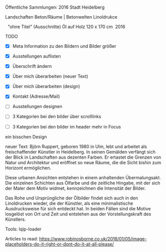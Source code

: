 

Öffentliche Sammlungen: 
2016 Stadt Heidelberg


Landschaften
Beton/Räume | Betonwelten
Linoldrukce

 
"ohne Titel"
(Ausschnitte)
Öl auf Holz
120 x 170 cm 
2016


TODO
- [x] Meta Information zu den Bildern und Bilder größer
- [x] Ausstellungen auflisten 
- [x] Überschrift ändern
- [x] Über mich überarbeiten (neuer Text)
- [x] Über mich überarbeiten (design)
- [x] Kontakt (Adresse/Mail)
- [ ] Ausstellungen designen 
- [ ] 3 Kategorien bei den bilder über scrolllinks
- [ ] 3 Kategorien bei den bilder im header mehr in Focus


ein bisschen Design

neuer Text:
Björn Ruppert, geboren 1980 in Ulm, lebt und arbeitet als freischaffender Künstler in Heidelberg. In seinen Gemälden verfängt sich der Blick in Landschaften aus dezenten Farben. Er ertastet die Grenzen von Natur und Architektur und eröffnet so neue Räume, die die Sicht bishin zum Horizont ermöglichen.

Diese urbanen Ansichten entstehen in einem anhaltenden Übermalungsakt. Die einzelnen Schichten aus Ölfarbe und die zeitliche Hingabe, mit der sich der Maler dem Motiv widmet, kennzeichnen die Intensität der Bilder.

Das Rohe und Ursprüngliche der Ölbilder findet sich auch in den Linoldrucken wieder, die der Künstler, als eine minimalistische Ausdrucksweise für sich entdeckt hat. In beiden Fällen sind die Motive losgelöst von Ort und Zeit und entstehen aus der Vorstellungskraft des Künstlers.

Tools: 
lqip-loader

Articles to read: 
https://www.robinosborne.co.uk/2018/01/05/image-placeholders-do-it-right-or-dont-do-it-at-all-please/
